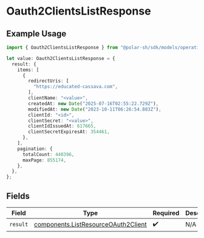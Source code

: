 # Oauth2ClientsListResponse

## Example Usage

```typescript
import { Oauth2ClientsListResponse } from "@polar-sh/sdk/models/operations";

let value: Oauth2ClientsListResponse = {
  result: {
    items: [
      {
        redirectUris: [
          "https://educated-cassava.com",
        ],
        clientName: "<value>",
        createdAt: new Date("2025-07-16T02:55:22.729Z"),
        modifiedAt: new Date("2023-10-11T06:26:54.883Z"),
        clientId: "<id>",
        clientSecret: "<value>",
        clientIdIssuedAt: 617665,
        clientSecretExpiresAt: 354461,
      },
    ],
    pagination: {
      totalCount: 440396,
      maxPage: 855174,
    },
  },
};
```

## Fields

| Field                                                                                      | Type                                                                                       | Required                                                                                   | Description                                                                                |
| ------------------------------------------------------------------------------------------ | ------------------------------------------------------------------------------------------ | ------------------------------------------------------------------------------------------ | ------------------------------------------------------------------------------------------ |
| `result`                                                                                   | [components.ListResourceOAuth2Client](../../models/components/listresourceoauth2client.md) | :heavy_check_mark:                                                                         | N/A                                                                                        |